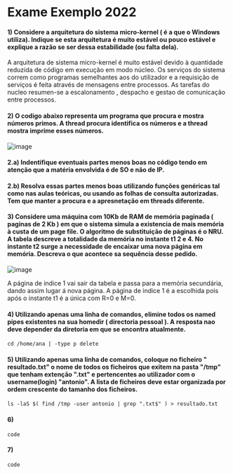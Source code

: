# Exame Exemplo 2022


#### 1) Considere a arquitetura do sistema micro-kernel ( é a que o Windows utiliza). Indique se esta arquitetura é muito estável ou pouco estável e explique a razão se ser dessa estabilidade (ou falta dela).

A arquitetura de sistema micro-kernel é muito estável devido à quantidade reduzida de código em execução em modo núcleo. Os serviços do sistema correm como programas semelhantes aos do utilizador e a requisição de serviços é feita através de mensagens entre processos. As tarefas do nucleo resumen-se a escalonamento , despacho e gestao de comunicação entre processos. 


#### 2) O codigo abaixo representa um programa que procura e mostra números primos. A thread procura identifica os números e a thread mostra imprime esses números.
![image](https://user-images.githubusercontent.com/44445562/154860125-d81778b4-6dfb-4aa2-939d-dd736f2bb389.png)

#### 2.a) Indentifique eventuais partes menos boas no código tendo em atenção que a matéria envolvida é de SO e não de IP. 

#### 2.b) Resolva essas partes menos boas utilizando funções genéricas tal como nas aulas teóricas, ou usando as folhas de consulta autorizadas. Tem que manter a procura e a apresnetação em threads diferente. 

#### 3) Considere uma máquina com 10Kb de RAM de memória paginada ( paginas de 2 Kb ) em que o sistema simula a existencia de mais memória à custa de um page file. O algoritmo de substituição de páginas é o NRU. A tabela descreve a totalidade da memória no instante t1 2 e 4. No instante t2 surge a necessidade de encaixar uma nova página em memória. Descreva o que acontece sa sequência desse pedido. 
![image](https://user-images.githubusercontent.com/44445562/154860156-ffee38ed-fce3-4c3c-9b97-2a6a0b4ab57d.png)

A página de indice 1 vai sair da tabela e passa para a memória secundária, dando assim lugar á nova página. A página de indice 1 é a escolhida pois após o instante t1 é a única com R=0 e M=0. 


#### 4) Utilizando apenas uma linha de comandos, elimine todos os named pipes existentes na sua homedir ( directoria pessoal ). A resposta nao deve depender da diretoria em que se encontra atualmente.
``
cd /home/ana | -type p delete
``


#### 5) Utilizando apenas uma linha de comandos, coloque no ficheiro " resultado.txt" o nome de todos os ficheiros que exitem na pasta "/tmp" que tenham extenção ".txt" e pertencentes ao utilizador com o username(login) "antonio". A lista de ficheiros deve estar organizada por ordem crescente do tamanho dos ficheiros. 
``
ls -laS $( find /tmp -user antonio | grep ".txt$" ) > resultado.txt
``


#### 6)
``
code
``


#### 7)
``
code
``


